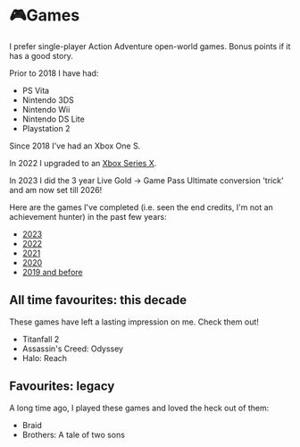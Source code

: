 # 🎮Games

I prefer single-player Action Adventure open-world games. Bonus points if it has
a good story.

Prior to 2018 I have had:

- PS Vita
- Nintendo 3DS
- Nintendo Wii
- Nintendo DS Lite
- Playstation 2

Since 2018 I've had an Xbox One S.

In 2022 I upgraded to an [Xbox Series X](xbox.md).

In 2023 I did the 3 year Live Gold -> Game Pass Ultimate conversion
'trick' and am now set till 2026!

Here are the games I've completed (i.e. seen the end credits, I'm not an
achievement hunter) in the past few years:

- [2023](2023.md)
- [2022](2022.md)
- [2021](2021.md)
- [2020](2020.md)
- [2019 and before](2019-and-before.md)

## All time favourites: this decade

These games have left a lasting impression on me. Check them out!

- Titanfall 2
- Assassin's Creed: Odyssey
- Halo: Reach

## Favourites: legacy

A long time ago, I played these games and loved the heck out of them:

- Braid
- Brothers: A tale of two sons
